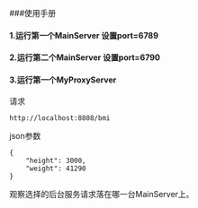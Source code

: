 
###使用手册

#### 1.运行第一个MainServer 设置port=6789
#### 2.运行第二个MainServer 设置port=6790
#### 3.运行第一个MyProxyServer


请求
```
http://localhost:8808/bmi
```
json参数
```
{
    "height": 3000,
    "weight": 41290
}
```
观察选择的后台服务请求落在哪一台MainServer上。
